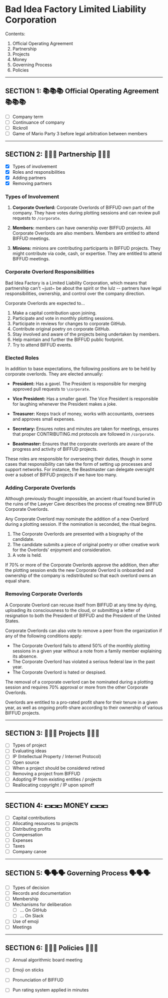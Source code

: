 Bad Idea Factory Limited Liability Corporation
===================================================================

Contents:

1.  Official Operating Agreement
2.  Partnership
3.  Projects
4.  Money
5.  Governing Process
6.  Policies

---------------------------------------------------------------------
SECTION 1: 📚📚📚 Official Operating Agreement 📚📚📚
---------------------------------------------------------------------
- [ ] Company term
- [ ] Continuance of company
- [ ] Rickroll
- [ ] Game of Mario Party 3 before legal arbitration between members

---------------------------------------------------------------------
SECTION 2: 🤝🤝🤝 Partnership 🤝🤝🤝
---------------------------------------------------------------------
- [x] Types of involvement
- [x] Roles and responsibilities
- [x] Adding partners
- [x] Removing partners

### Types of Involvement
1. **Corporate Overlord:** Corporate Overlords of BIFFUD own part of the company.
They have votes during plotting sessions and can review pull requests to `/corporate`.

2. **Members:** members can have ownership over BIFFUD projects. All Corporate Overlords
are also members.  Members are entitled to attend BIFFUD meetings.

3. **Minions:** minions are contributing participants in BIFFUD projects. They
might contribute via code, cash, or expertise.  They are entitled to attend BIFFUD
meetings.


### Corporate Overlord Responsibilities
Bad Idea Factory is a Limited Liability Corporation, which means that
partnership can't ~just~ be about the spirit or the lulz -- partners
have legal responsibilities, ownership, and control over the company
direction.

Corporate Overlords are expected to...

1. Make a capital contribution upon joining.
2. Participate and vote in monthly plotting sessions.
3. Participate in reviews for changes to corporate GitHub.
4. Contribute original poetry on corporate GitHub.
5. Stay involved and aware of the projects being undertaken by members.
6. Help maintain and further the BIFFUD public footprint.
7. Try to attend BIFFUD events.

### Elected Roles
In addition to base expectations, the following positions are to be held
by corporate overlords.  They are elected annually:

- **President:** Has a gavel.  The President is responsible for merging
approved pull requests to `\corporate`.

- **Vice President:** Has a smaller gavel.  The Vice President is responsible
for laughing whenever the President makes a joke.

- **Treasurer:** Keeps track of money, works with accountants, oversees
and approves small expenses.

- **Secretary:** Ensures notes and minutes are taken for meetings,
ensures that proper CONTRIBUTING.md protocols are followed in `/corporate`.

- **Beastmaster:** Ensures that the corporate overlords are aware of the
progress and activity of BIFFUD projects.

These roles are responsible for overseeing their duties, though in some
cases that responsibility can take the form of setting up processes and
support networks.  For instance, the Beastmaster can delegate oversight
over a subset of BIFFUD projects if we have too many.

### Adding Corporate Overlords
Although previously thought impossible, an ancient ritual found buried
in the ruins of the Lawyer Cave describes the process of creating new
BIFFUD Corporate Overlords.

Any Corporate Overlord may nominate the addition of a new Overlord during
a plotting session.  If the nomination is seconded, the ritual begins.

1. The Corporate Overlords are presented with a biography of the candidate.
2. The candidate submits a piece of original poetry or other creative work
for the Overlords' enjoyment and consideration.
3. A vote is held.

If 70% or more of the Corporate Overlords approve the addition, then after the
plotting session ends the new Corporate Overlord is onboarded and ownership of
the company is redistributed so that each overlord owns an equal share.


### Removing Corporate Overlords
A Corporate Overlord can recuse itself from BIFFUD at any time by dying, uploading
its consciousness to the cloud, or submitting a letter of resignation to both
the President of BIFFUD and the President of the United States.

Corporate Overlords can also vote to remove a peer from the organization if
any of the following conditions apply:

- The Corporate Overlord fails to attend 50% of the monthly plotting sessions
in a given year without a note from a family member explaining its absence.
- The Corporate Overlord has violated a serious federal law in the past year.
- The Corporate Overlord is hated or despised.

The removal of a corporate overlord can be nominated during a plotting session
and requires 70% approval or more from the other Corporate Overlords.

Overlords are entitled to a pro-rated profit share for their tenure in a given
year, as well as ongoing profit-share according to their ownership of various
BIFFUD projects.

---------------------------------------------------------------------
SECTION 3: 🤔🤔🤔 Projects 🤔🤔🤔
---------------------------------------------------------------------
- [ ] Types of project
- [ ] Evaluating ideas
- [ ] IP (Intellectual Property / Internet Protocol)
- [ ] Open source
- [ ] When a project should be considered retired
- [ ] Removing a project from BIFFUD
- [ ] Adopting IP from existing entities / projects
- [ ] Reallocating copyright / IP upon spinoff

---------------------------------------------------------------------
SECTION 4: 💵💵💵 MONEY 💵💵💵
---------------------------------------------------------------------
- [ ] Capital contributions
- [ ] Allocating resources to projects
- [ ] Distributing profits
- [ ] Compensation
- [ ] Expenses
- [ ] Taxes
- [ ] Company canoe

---------------------------------------------------------------------
SECTION 5: 🗣🗣🗣 Governing Process 🗣🗣🗣
---------------------------------------------------------------------
- [ ] Types of decision
- [ ] Records and documentation
- [ ] Membership
- [ ] Mechanisms for deliberation
  - [ ] ... On GitHub
  - [ ] ... On Slack
- [ ] Use of emoji
- [ ] Meetings

---------------------------------------------------------------------
SECTION 6: 📜📜📜 Policies 📜📜📜
---------------------------------------------------------------------
- [ ] Annual algorithmic board meeting
- [ ] Emoji on sticks
- [ ] Pronunciation of BIFFUD
- [ ] Pun rating system applied in minutes


